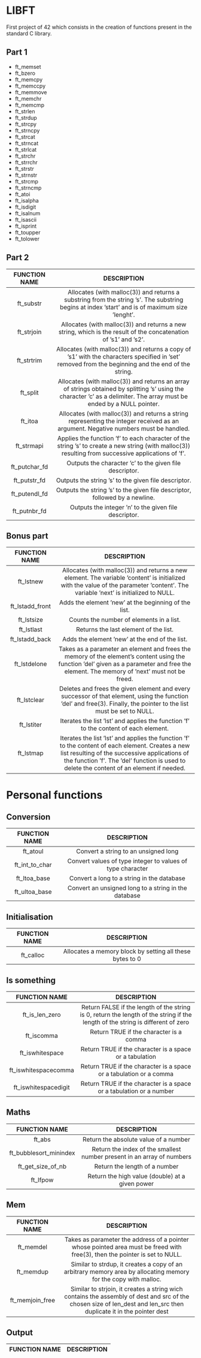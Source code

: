 # LIBFT

First project of 42 which consists in the creation of functions present in the standard C library.

## Part 1
* ft_memset
* ft_bzero
* ft_memcpy
* ft_memccpy
* ft_memmove
* ft_memchr
* ft_memcmp
* ft_strlen
* ft_strdup
* ft_strcpy
* ft_strncpy
* ft_strcat
* ft_strncat
* ft_strlcat
* ft_strchr
* ft_strrchr
* ft_strstr
* ft_strnstr
* ft_strcmp
* ft_strncmp
* ft_atoi
* ft_isalpha
* ft_isdigit
* ft_isalnum
* ft_isascii
* ft_isprint
* ft_toupper
* ft_tolower

## Part 2

FUNCTION NAME | DESCRIPTION |
:-----------: | :-----------:
ft_substr         |Allocates (with malloc(3)) and returns a substring from the string ’s’. The substring begins at index ’start’ and is of maximum size ’lenght’.
ft_strjoin        |Allocates (with malloc(3)) and returns a new string, which is the result of the concatenation of ’s1’ and ’s2’.
ft_strtrim        |Allocates (with malloc(3)) and returns a copy of ’s1’ with the characters specified in ’set’ removed from the beginning and the end of the string.
ft_split          |Allocates (with malloc(3)) and returns an array of strings obtained by splitting ’s’ using the character ’c’ as a delimiter. The array must be ended by a NULL pointer.
ft_itoa           |Allocates (with malloc(3)) and returns a string representing the integer received as an argument. Negative numbers must be handled.
ft_strmapi        |Applies the function ’f’ to each character of the string ’s’ to create a new string (with malloc(3)) resulting from successive applications of ’f’.
ft_putchar_fd     |Outputs the character ’c’ to the given file descriptor.
ft_putstr_fd      |Outputs the string ’s’ to the given file descriptor.
ft_putendl_fd     |Outputs the string ’s’ to the given file descriptor, followed by a newline.
ft_putnbr_fd      |Outputs the integer ’n’ to the given file descriptor.

## Bonus part

FUNCTION NAME | DESCRIPTION |
:-----------: | :-----------:
ft_lstnew       |Allocates (with malloc(3)) and returns a new element. The variable ’content’ is initialized with the value of the parameter ’content’. The variable ’next’ is initialized to NULL.
ft_lstadd_front |Adds the element ’new’ at the beginning of the list.
ft_lstsize      |Counts the number of elements in a list.
ft_lstlast      |Returns the last element of the list.
ft_lstadd_back  |Adds the element ’new’ at the end of the list.
ft_lstdelone    |Takes as a parameter an element and frees the memory of the element’s content using the function ’del’ given as a parameter and free the element. The memory of ’next’ must not be freed.
ft_lstclear     |Deletes and frees the given element and every successor of that element, using the function ’del’ and free(3). Finally, the pointer to the list must be set to NULL.
ft_lstiter      |Iterates the list ’lst’ and applies the function ’f’ to the content of each element.
ft_lstmap       |Iterates the list ’lst’ and applies the function ’f’ to the content of each element. Creates a new list resulting of the successive applications of the function ’f’. The ’del’ function is used to delete the content of an element if needed.

# Personal functions

## Conversion

FUNCTION NAME | DESCRIPTION |
:-----------: | :-----------:
ft_atoul        |Convert a string to an unsigned long
ft_int_to_char  |Convert values of type integer to values of type character
ft_ltoa_base    |Convert a long to a string in the database
ft_ultoa_base   |Convert an unsigned long to a string in the database

## Initialisation

FUNCTION NAME | DESCRIPTION |
:-----------: | :-----------:
ft_calloc |Allocates a memory block by setting all these bytes to 0

## Is something

FUNCTION NAME | DESCRIPTION |
:-----------: | :-----------:
ft_is_len_zero        |Return FALSE if the length of the string is 0, return the length of the string if the length of the string is different of zero
ft_iscomma            |Return TRUE if the character is a comma
ft_iswhitespace       |Return TRUE if the character is a space or a tabulation
ft_iswhitespacecomma  |Return TRUE if the character is a space or a tabulation or a comma
ft_iswhitespacedigit  |Return TRUE if the character is a space or a tabulation or a number

## Maths

FUNCTION NAME | DESCRIPTION |
:-----------: | :-----------:
ft_abs                  |Return the absolute value of a number
ft_bubblesort_minindex  |Return the index of the smallest number present in an array of numbers
ft_get_size_of_nb       |Return the length of a number
ft_lfpow                |Return the high value (double) at a given power

## Mem

FUNCTION NAME | DESCRIPTION |
:-----------: | :-----------:
ft_memdel       |Takes as parameter the address of a pointer whose pointed area must be freed with free(3), then the pointer is set to NULL.
ft_memdup       |Similar to strdup, it creates a copy of an arbitrary memory area by allocating memory for the copy with malloc.
ft_memjoin_free |Similar to strjoin, it creates a string wich contains the assembly of dest and src of the chosen size of len_dest and len_src then duplicate it in the pointer dest

## Output

FUNCTION NAME | DESCRIPTION |
:-----------: | :-----------:
